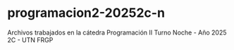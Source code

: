 # programacion2-20252c-n
Archivos trabajados en la cátedra Programación II Turno Noche - Año 2025 2C - UTN FRGP
